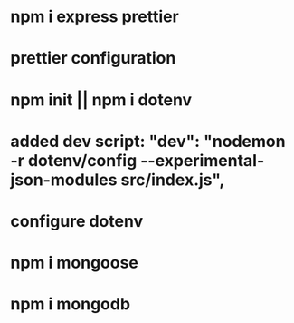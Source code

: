 # npm i express prettier

# prettier configuration

# npm init || npm i dotenv

# added dev script: "dev": "nodemon -r dotenv/config --experimental-json-modules src/index.js",

# configure dotenv

# npm i mongoose

# npm i mongodb